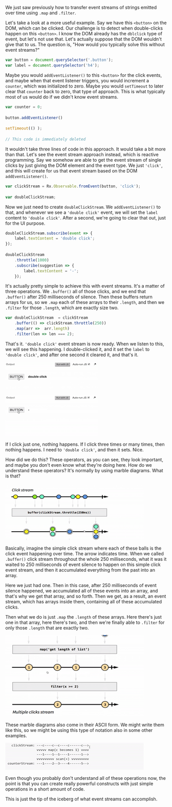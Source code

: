 We just saw previously how to transfer event streams of strings emitted over time using `.map` and `.filter`.

Let's take a look at a more useful example. Say we have this `<button>` on the DOM, which can be clicked. Our challenge is to detect when double-clicks happen on this `<button>`. I know the DOM already has the `dblclick` type of event, but let's not use that. Let's actually suppose that the DOM wouldn't give that to us. The question is, "How would you typically solve this without event streams?"

```javascript
var button = document.querySelector('.button');
var label = document.querySelector('h4');
```

Maybe you would `addEventListener()` to this `<button>` for the click events, and maybe when that event listener triggers, you would increment a `counter`, which was initialized to zero. Maybe you would `setTimeout` to later clear that `counter` back to zero, that type of approach. This is what typically most of us would do if we didn't know event streams.

```javascript
var counter = 0;

button.addEventListener()

setTimeout(() ); 

// This code is immediately deleted
```

It wouldn't take three lines of code in this approach. It would take a bit more than that. Let's see the event stream approach instead, which is reactive programming. Say we somehow are 	able to get the event stream of single clicks by just giving the DOM element and the event type. We just `'click'`, and this will create for us that event stream based on the DOM `addEventListener()`.

```javascript
var clickStream = Rx.Observable.fromEvent(button, 'click');

var doubleClickStream;
```

Now we just need to create `doubleClickStream`. We `addEventListener()` to that, and whenever we see a `'double click'` event, we will set the `label` content to `'double click'`. After a second, we're going to clear that out, just for the UI purpose.

```javascript
doubleClickStream.subscribe(event => {
	label.textContent = 'double click';
});

doubleClickStream
	.throttle(1000)
	.subscribe(suggestion => {
		label.textContent = '-';
	});
```

It's actually pretty simple to achieve this with event streams. It's a matter of three operations. We `.buffer()` all of those clicks, and we end that `.buffer()` after 250 milliseconds of silence. Then these buffers return arrays for us, so we `.map` each of these arrays to their `.length`, and then we `.filter` for those `.length`, which are exactly size two.

```javascript
var doubleClickStream  = clickStream
	.buffer(() => clickStream.throttle(250))
	.map(arr =>  arr.length)
	.filter(len => len === 2);
```

That's it. `'double click'` event stream is now ready. When we listen to this, we will see this happening. I double-clicked it, and it set the `label` to `'double click'`, and after one second it cleared it, and that's it. 

![Double Click](../images/rxjs-use-an-event-stream-of-double-clicks-in-rxjs-double-click.png)

![One Second Clear](../images/rxjs-use-an-event-stream-of-double-clicks-in-rxjs-one-second-clear.png)

If I click just one, nothing happens. If I click three times or many times, then nothing happens. I need to `'double click'`, and then it sets. Nice.

How did we do this? These operators, as you can see, they look important, and maybe you don't even know what they're doing here. How do we understand these operators? It's normally by using marble diagrams. What is that?

![Click Stream Diagram One](../images/rxjs-use-an-event-stream-of-double-clicks-in-rxjs-click-stream-diagram-one.png)

Basically, imagine the simple click stream where each of these balls is the click event happening over time. The arrow indicates time. When we called `.buffer()` click stream throughout the whole 250 milliseconds, what it was it waited to 250 milliseconds of event silence to happen on this simple click event stream, and then it accumulated everything from the past into an array.

Here we just had one. Then in this case, after 250 milliseconds of event silence happened, we accumulated all of these events into an array, and that's why we get that array, and so forth. Then we get, as a result, an event stream, which has arrays inside them, containing all of these accumulated clicks.

Then what we do is just `.map` the `.length` of these arrays. Here there's just one in that array, here there's two, and then we're finally able to `.filter` for only those `.length` that are exactly two.

![Click Stream Diagram Two](../images/rxjs-use-an-event-stream-of-double-clicks-in-rxjs-event-click-stream-two.png)

These marble diagrams also come in their ASCII form. We might write them like this, so we might be using this type of notation also in some other examples. 

![ASCII Diagram](../images/rxjs-use-an-event-stream-of-double-clicks-in-rxjs-ascii-diagram.png)

Even though you probably don't understand all of these operations now, the point is that you can create really powerful constructs with just simple operations in a short amount of code.

This is just the tip of the iceberg of what event streams can accomplish.